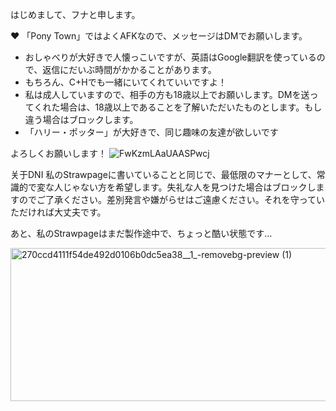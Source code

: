 はじめまして、フナと申します。

:heart:    「Pony Town」ではよくAFKなので、メッセージはDMでお願いします。
-   おしゃべりが大好きで人懐っこいですが、英語はGoogle翻訳を使っているので、返信にだいぶ時間がかかることがあります。
-   もちろん、C+Hでも一緒にいてくれていいですよ！
-   私は成人していますので、相手の方も18歳以上でお願いします。DMを送ってくれた場合は、18歳以上であることを了解いただいたものとします。もし違う場合はブロックします。
-   「ハリー・ポッター」が大好きで、同じ趣味の友達が欲しいです 

よろしくお願いします！
![FwKzmLAaUAASPwcj](https://github.com/user-attachments/assets/e785fda1-bff2-4f36-acf0-82859853e28d)

关于DNI
私のStrawpageに書いていることと同じで、最低限のマナーとして、常識的で変な人じゃない方を希望します。失礼な人を見つけた場合はブロックしますのでご了承ください。差別発言や嫌がらせはご遠慮ください。それを守っていただければ大丈夫です。

あと、私のStrawpageはまだ製作途中で、ちょっと酷い状態です…


<img width="736" height="245" alt="270ccd4111f54de492d0106b0dc5ea38__1_-removebg-preview (1)" src="https://github.com/user-attachments/assets/8efb2fd8-6cb8-4f8a-8b64-506fdf0ba3ec" />
